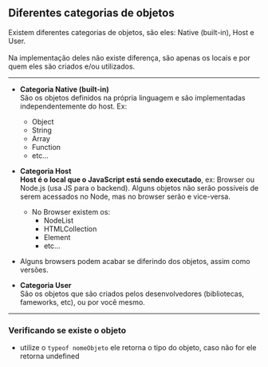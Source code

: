 ## Diferentes categorias de objetos

Existem diferentes categorias de objetos, são eles: Native (built-in), Host e User. 
<br />
<br />
Na implementação deles não existe diferença, são apenas os locais e por quem eles são criados e/ou utilizados.

---

- **Categoria Native (built-in)** <br />
  São os objetos definidos na própria linguagem e são implementadas independentemente do host. Ex:

  - Object
  - String
  - Array
  - Function 
  - etc...

- **Categoria Host** <br />
**Host é o local que o JavaScript está sendo executado**, ex: Browser ou Node.js (usa JS para o backend). Alguns objetos não serão possíveis de serem acessados no Node, mas no browser serão e vice-versa.

  - No Browser existem os:
    - NodeList
    - HTMLCollection
    - Element
    - etc...

- Alguns browsers podem acabar se diferindo dos objetos, assim como versões.

- **Categoria User** <br />
São os objetos que são criados pelos desenvolvedores (bibliotecas, fameworks, etc), ou por você mesmo. 

---
### Verificando se existe o objeto

- utilize o `typeof nomeObjeto`  ele retorna o tipo do objeto, caso não for ele retorna undefined 